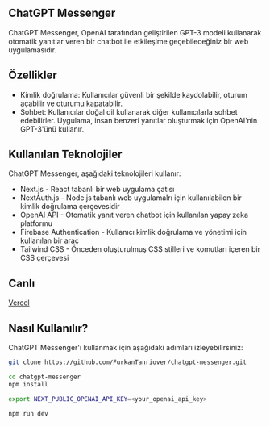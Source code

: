 ## ChatGPT Messenger

ChatGPT Messenger, OpenAI tarafından geliştirilen GPT-3 modeli kullanarak otomatik yanıtlar veren bir chatbot ile etkileşime geçebileceğiniz bir web uygulamasıdır.

## Özellikler

- Kimlik doğrulama: Kullanıcılar güvenli bir şekilde kaydolabilir, oturum açabilir ve oturumu kapatabilir.
- Sohbet: Kullanıcılar doğal dil kullanarak diğer kullanıcılarla sohbet edebilirler. Uygulama, insan benzeri yanıtlar oluşturmak için OpenAI'nin GPT-3'ünü kullanır.

## Kullanılan Teknolojiler

ChatGPT Messenger, aşağıdaki teknolojileri kullanır:

- Next.js - React tabanlı bir web uygulama çatısı
- NextAuth.js - Node.js tabanlı web uygulamalrı için kullanılabilen bir kimlik doğrulama çerçevesidir
- OpenAI API - Otomatik yanıt veren chatbot için kullanılan yapay zeka platformu
- Firebase Authentication - Kullanıcı kimlik doğrulama ve yönetimi için kullanılan bir araç
- Tailwind CSS - Önceden oluşturulmuş CSS stilleri ve komutları içeren bir CSS çerçevesi

## Canlı

[Vercel](https://chatgpt-messenger-iota.vercel.app/)

## Nasıl Kullanılır?

ChatGPT Messenger'ı kullanmak için aşağıdaki adımları izleyebilirsiniz:

```bash
git clone https://github.com/FurkanTanriover/chatgpt-messenger.git
```

```bash
cd chatgpt-messenger
npm install
```

```bash
export NEXT_PUBLIC_OPENAI_API_KEY=<your_openai_api_key>
```

```bash
npm run dev
```

